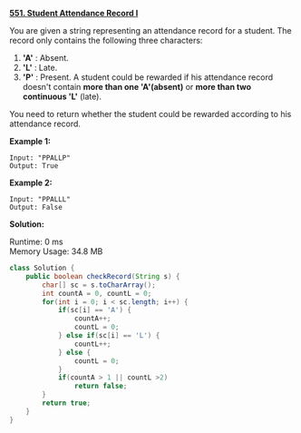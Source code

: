 **[551. Student Attendance Record I](https://leetcode.com/problems/student-attendance-record-i/)**

You are given a string representing an attendance record for a student. The record only contains the following three characters:
1. **'A'** : Absent.
2. **'L'** : Late.
3. **'P'** : Present.
A student could be rewarded if his attendance record doesn't contain **more than one 'A'(absent)** or **more than two continuous 'L'**  (late).

You need to return whether the student could be rewarded according to his attendance record.

**Example 1:**

```
Input: "PPALLP"
Output: True
```

**Example 2:**

```
Input: "PPALLL"
Output: False
```

**Solution:**

Runtime: 0 ms<br/>
Memory Usage: 34.8 MB

```java
class Solution {
    public boolean checkRecord(String s) {
        char[] sc = s.toCharArray();
        int countA = 0, countL = 0;
        for(int i = 0; i < sc.length; i++) {
            if(sc[i] == 'A') {
                countA++;
                countL = 0;
            } else if(sc[i] == 'L') {
                countL++;                
            } else {               
                countL = 0;
            }
            if(countA > 1 || countL >2)
                return false;
        }        
        return true;
    }
}
```